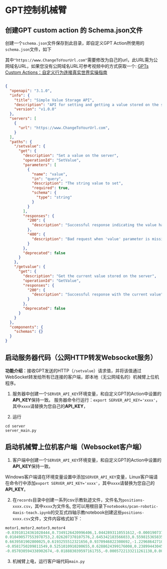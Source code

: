 # GPT控制机械臂

## 创建GPT custom action 的 Schema.json文件
创建一个`schema.json`文件保存到此目录，即自定义GPT Action所使用的`schema.json`文件，如下

其中`"https://www.ChangeToYourUrl.com"`需要修改为自己的url，此URL需为公网域名URL，如果您没有公网域名URL可参考视频中的方式获取一个: [GPTs Custom Actions：自定义行为连接真实世界实操指南](https://www.bilibili.com/video/BV1sM411D7bE)
```json

{
  "openapi": "3.1.0",
  "info": {
    "title": "Simple Value Storage API",
    "description": "API for setting and getting a value stored on the server.",
    "version": "v1.0.0"
  },
  "servers": [
    {
      "url": "https://www.ChangeToYourUrl.com",
    }
  ],
  "paths": {
    "/setvalue": {
      "get": {
        "description": "Set a value on the server",
        "operationId": "SetValue",
        "parameters": [
          {
            "name": "value",
            "in": "query",
            "description": "The string value to set",
            "required": true,
            "schema": {
              "type": "string"
            }
          }
        ],
        "responses": {
          "200": {
            "description": "Successful response indicating the value has been set"
          },
          "400": {
            "description": "Bad request when 'value' parameter is missing"
          }
        },
        "deprecated": false
      }
    },
    "/getvalue": {
      "get": {
        "description": "Get the current value stored on the server",
        "operationId": "GetValue",
        "responses": {
          "200": {
            "description": "Successful response with the current value"
          }
        },
        "deprecated": false
      }
    }
  },
  "components": {
    "schemas": {}
  }
}
```
## 启动服务器代码（公网HTTP转发Websocket服务）
**功能介绍**：接收GPT发送的HTTP（`/setvalue`）请求值，并将该值通过WebSocket转发给所有已连接的客户端，即本地（无公网域名的）机械臂上位机程序。


1. 服务器中创建一个`SERVER_API_KEY`环境变量，和自定义GPT的Action中设置的**API_KEY**保持一致。
服务器命令行运行：`export SERVER_API_KEY='xxxx'`，其中`xxxx`请替换为您自己的**API_KEY**，

3. 运行
```
cd server
server_main.py
```

## 启动机械臂上位机客户端（Websocket客户端）
1. 客户端中创建一个`SERVER_API_KEY`环境变量，和自定义GPT的Action中设置的**API_KEY**保持一致。

Windows客户端请在环境变量设置中添加`SERVER_API_KEY`变量，Linux客户端请在命令行中添加`export SERVER_API_KEY='xxxx'`，其中`xxxx`请替换为您自己的**API_KEY**。

2. 在`records`目录中创建一系列csv示教轨迹文件，文件名为`positions-xxxx.csv`，其中`xxxx`为文件名, 您可以用根目录下`notebooks/pcan-robotic-4axis-teach.ipynb`的交互式四轴示教notebook创建这些`positions-xxxx.csv`文件，文件内容格式如下：
```c
motor1,motor2,motor3,motor4
-0.03910124361028444,0.7349126420996406,1.0442893110551612,-0.0001907377737087046
0.010490577553978753,2.026207370107576,2.645342183566033,0.5598153658350498
0.6639581902800025,0.6193255512321656,0.9370946822308692,-1.229686427100022
-0.0581750209811549,0.5251010910200655,0.6288624399176008,0.23899443045700686
-0.057030594338902674,-0.018883039597161755,-0.0005722133211261138,0.0001907377737087046
```
3. 机械臂上电，运行客户端代码`main.py`